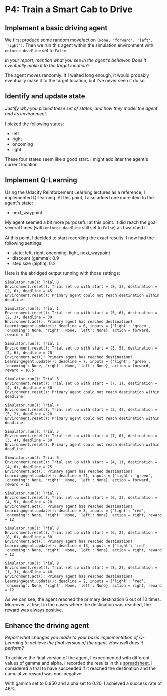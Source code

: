 # P4: Train a Smart Cab to Drive

## Implement a basic driving agent

We first produce some random move/action `(None, 'forward', 'left', 'right')`.
Then we run this agent within the simulation environment with `enforce_deadline` set to `False`.

*In your report, mention what you see in the agent’s behavior. Does it eventually make it to the target location?*

The agent moves randomly.  If I waited long enough, it would probably eventually make it to the target location, but
I've never seen it do so.

## Identify and update state

*Justify why you picked these set of states, and how they model the agent and its environment.*

I picked the following states:

* left
* right
* oncoming
* light

These four states seem like a good start.  I might add later the agent's current location.

## Implement Q-Learning

Using 
the Udacity Reinforcement Learning lectures as a reference, I implemented Q-learning.  At this point, I also added
one more item to the agent's state:

* next_waypoint

My agent seemed a bit more purposeful at this point.  It did reach the goal several times (with `enforce_deadline` still set to `False`) as I watched it.

At this point, I decided to start recording the exact results.  I now had the following settings:

* state: left, right, oncoming, light, next_waypoint
* discount (gamma): 0.9
* step size (alpha): 0.2

Here is the abridged output running with those settings:

	Simulator.run(): Trial 0
	Environment.reset(): Trial set up with start = (8, 3), destination = (2, 6), deadline = 45
	Environment.reset(): Primary agent could not reach destination within deadline!

	Simulator.run(): Trial 1
	Environment.reset(): Trial set up with start = (5, 6), destination = (2, 3), deadline = 30
	Environment.act(): Primary agent has reached destination!
	LearningAgent.update(): deadline = 6, inputs = {'light': 'green', 'oncoming': None, 'right': None, 'left': None}, action = forward, reward = 12

	Simulator.run(): Trial 2
	Environment.reset(): Trial set up with start = (5, 5), destination = (2, 6), deadline = 20
	Environment.act(): Primary agent has reached destination!
	LearningAgent.update(): deadline = 7, inputs = {'light': 'green', 'oncoming': None, 'right': None, 'left': None}, action = forward, reward = 10.5

	Simulator.run(): Trial 3
	Environment.reset(): Trial set up with start = (7, 1), destination = (4, 4), deadline = 30
	Environment.reset(): Primary agent could not reach destination within deadline!

	Simulator.run(): Trial 4
	Environment.reset(): Trial set up with start = (3, 4), destination = (5, 2), deadline = 20
	Environment.reset(): Primary agent could not reach destination within deadline!

	Simulator.run(): Trial 5
	Environment.reset(): Trial set up with start = (7, 6), destination = (3, 4), deadline = 30
	Environment.reset(): Primary agent could not reach destination within deadline!

	Simulator.run(): Trial 6
	Environment.reset(): Trial set up with start = (4, 1), destination = (4, 6), deadline = 25
	Environment.act(): Primary agent has reached destination!
	LearningAgent.update(): deadline = 21, inputs = {'light': 'green', 'oncoming': None, 'right': None, 'left': None}, action = forward, reward = 12

	Simulator.run(): Trial 7
	Environment.reset(): Trial set up with start = (6, 3), destination = (4, 5), deadline = 20
	Environment.act(): Primary agent has reached destination!
	LearningAgent.update(): deadline = 3, inputs = {'light': 'red', 'oncoming': None, 'right': None, 'left': None}, action = right, reward = 12

	Simulator.run(): Trial 8
	Environment.reset(): Trial set up with start = (6, 2), destination = (8, 6), deadline = 30
	Environment.act(): Primary agent has reached destination!
	LearningAgent.update(): deadline = 13, inputs = {'light': 'red', 'oncoming': None, 'right': None, 'left': None}, action = right, reward = 12

	Simulator.run(): Trial 9
	Environment.reset(): Trial set up with start = (8, 2), destination = (1, 3), deadline = 40
	Environment.act(): Primary agent has reached destination!
	LearningAgent.update(): deadline = 2, inputs = {'light': 'red', 'oncoming': None, 'right': None, 'left': None}, action = right, reward = 12

As we can see, the agent reached the primary destination 6 out of 10 times.  Moreover, at least in the cases where the destination was reached, the reward was always positive.

## Enhance the driving agent

*Report what changes you made to your basic implementation of Q-Learning to achieve the final version of the agent. How well does it perform?*

To achieve the final version of the agent, I experimented with different values of gamma and alpha.  I recorded
the results in this [spreadsheet](../data/performance.csv).  I considered a trial to have succeeded if it reached
the destination and the cumulative reward was non-negative.

With gamma set to 0.950 and alpha set to 0.20, I achieved a success rate of 46%.
